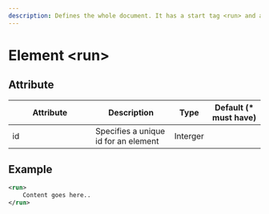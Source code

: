 ```yaml
---
description: Defines the whole document. It has a start tag <run> and an end tag </run>.
---
```


# Element \<run>

## Attribute

<table><thead><tr><th width="150">Attribute</th><th>Description</th><th>Type</th><th>Default (* must have)</th></tr></thead><tbody><tr><td>id</td><td>Specifies a unique id for an element</td><td>Interger</td><td></td></tr></tbody></table>

## Example

```xml
<run>
    Content goes here..
</run>
```

